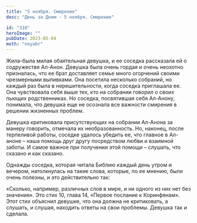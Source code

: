 ```yaml
---
title: "5 ноября. Смирение"
desc: "День за Днем - 5 ноября. Смирение"

id: "310"
heroImage: ""
pubDate: 2023-05-04
moth: "noyabr"
---
```


Жила-была милая обаятельная девушка, и ее соседка рассказала ей о содружестве
Ал-Анон. Девушка была очень гордая и очень неохотно призналась, что ее брат
доставляет семье много огорчений своими чрезмерными выпивками. Она посетила
несколько собраний, но каждый раз была в нерешительности, когда соседка
приглашала ее. Она чувствовала себя выше тех, кто на собрании говорил о своих
пьющих родственниках. Но соседка, посвятившая себя Ал-Анону, понимала, что
девушка еще не осознала все важности смирения в решении жизненных проблем.

Девушка критиковала присутствующих на собрании Ал-Анона за манеру говорить,
отмечала их необразованность. Но, наконец, после терпеливой работы, соседке
удалось убедить ее, что главное в Ал-аноне – наша помощь друг другу
посредством любви и взаимной заботы. И самое важное при получении этой помощи
– слушать, что сказано и как сказано.

Однажды соседка, которая читала Библию каждый день утром и вечером,
натолкнулась на такие слова, которые, по ее мнению, были очень полезны, и это
действительно так:

«Сколько, например, различных слов в мире, и ни одного из них нет без
значения». Это стих 10, глава 14, «Первое послание к Коринфянам». Этот стих
объяснил девушке, что она должна не критиковать, а слушать, и слушая, находить
ответы на свои проблемы. Девушка так и сделала.
